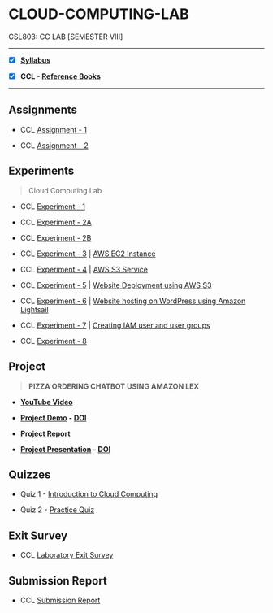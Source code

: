 # CLOUD-COMPUTING-LAB
 CSL803: CC LAB [SEMESTER VIII]
 
---
 
 - [X] **[Syllabus](https://github.com/Amey-Thakur/CLOUD-COMPUTING-LAB/blob/main/MU%20SEM%20VIII%20SYLLABUS.pdf)**
 
 - [X] **CCL - [Reference Books](https://github.com/Amey-Thakur/CLOUD-COMPUTING-LAB/tree/main/Reference%20Books)**

---

## Assignments
 
 - CCL [Assignment - 1](https://github.com/Amey-Thakur/CLOUD-COMPUTING-LAB/blob/main/Assignments/AMEY_B-50_CCL_ASSIGNMENT-1.pdf)
 
 - CCL [Assignment - 2](https://github.com/Amey-Thakur/CLOUD-COMPUTING-LAB/blob/main/Assignments/AMEY_B-50_CCL_ASSIGNMENT-2.pdf)


## Experiments 
 
 >Cloud Computing Lab
 
 - CCL [Experiment - 1](https://github.com/Amey-Thakur/CLOUD-COMPUTING-LAB/blob/main/Experiments/AMEY_B-50_CCL_EXPERIMENT-1.pdf)
 
 - CCL [Experiment - 2A](https://github.com/Amey-Thakur/CLOUD-COMPUTING-LAB/blob/main/Experiments/AMEY_B-50_CCL_EXPERIMENT-2A.pdf)
 
 - CCL [Experiment - 2B](https://github.com/Amey-Thakur/CLOUD-COMPUTING-LAB/blob/main/Experiments/AMEY_B-50_CCL_EXPERIMENT-2B.pdf)
 
 - CCL [Experiment - 3](https://github.com/Amey-Thakur/CLOUD-COMPUTING-LAB/blob/main/Experiments/AMEY_B-50_CCL_EXPERIMENT-3.pdf) | [AWS EC2 Instance](https://youtu.be/y-oACtu8djc)
 
 - CCL [Experiment - 4](https://github.com/Amey-Thakur/CLOUD-COMPUTING-LAB/blob/main/Experiments/AMEY_B-50_CCL_EXPERIMENT-4.pdf) | [AWS S3 Service](https://youtu.be/CnM07Vg7pW8)
 
 - CCL [Experiment - 5](https://github.com/Amey-Thakur/CLOUD-COMPUTING-LAB/blob/main/Experiments/AMEY_B-50_CCL_EXPERIMENT-5.pdf) | [Website Deployment using AWS S3](https://youtu.be/CnM07Vg7pW8)
 
 - CCL [Experiment - 6](https://github.com/Amey-Thakur/CLOUD-COMPUTING-LAB/blob/main/Experiments/AMEY_B-50_CCL_EXPERIMENT-6.pdf) | [Website hosting on WordPress using Amazon Lightsail](https://youtu.be/Ey8Tm4cC6yo)
 
 - CCL [Experiment - 7](https://github.com/Amey-Thakur/CLOUD-COMPUTING-LAB/blob/main/Experiments/AMEY_B-50_CCL_EXPERIMENT-7.pdf) | [Creating IAM user and user groups](https://youtu.be/dnmuv0PC7W8)
 
 - CCL [Experiment - 8](https://github.com/Amey-Thakur/CLOUD-COMPUTING-LAB/blob/main/Experiments/AMEY_B-50_CCL_EXPERIMENT-8.pdf)


## Project

 >**PIZZA ORDERING CHATBOT USING AMAZON LEX**
 
 - **[YouTube Video](https://youtu.be/FHbXSo95S7A)**
 
 - **[Project Demo](https://youtu.be/6iLgN_1e4DU) - [DOI](http://dx.doi.org/10.13140/RG.2.2.14153.42088)**
 
 - **[Project Report](https://github.com/Amey-Thakur/CLOUD-COMPUTING-LAB/blob/main/CCL%20Mini%20Project/CCL_MINI_PROJECT_REPORT_BE_COMPS_B-50%2C51%2C%2058.pdf)**
 
 - **[Project Presentation](https://github.com/Amey-Thakur/CLOUD-COMPUTING-LAB/blob/main/CCL%20Mini%20Project/CCL_MINI_PROJECT_PRESENTATION_BE_COMPS_B-50%2C51%2C%2058.pdf) - [DOI](http://dx.doi.org/10.13140/RG.2.2.19606.01607)**
 

## Quizzes
 
 - Quiz 1 - [Introduction to Cloud Computing](https://github.com/Amey-Thakur/CLOUD-COMPUTING-LAB/blob/main/Quizzes/Quiz%201_Introduction%20to%20Cloud%20Computing.pdf)
 
 - Quiz 2 - [Practice Quiz](https://github.com/Amey-Thakur/CLOUD-COMPUTING-LAB/blob/main/Quizzes/Quiz%202_FH%202022_BE%20Div%20B_Reshma%20Koli.pdf)


## Exit Survey
 
  - CCL [Laboratory Exit Survey](https://github.com/Amey-Thakur/CLOUD-COMPUTING-LAB/blob/main/Exit%20Survey/CCL%20Laboratory%20Exit%20Survey_BE_COMP_Div%20B_FH%202022.pdf)


## Submission Report

 - CCL [Submission Report](https://github.com/Amey-Thakur/CLOUD-COMPUTING-LAB/blob/main/Submission%20Report/AMEY_B-50_CCL_SUBMISSION_REPORT.pdf)


